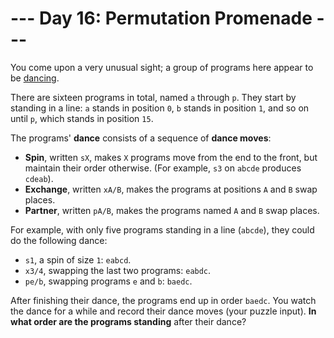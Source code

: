 # --- Day 16: Permutation Promenade ---
You come upon a very unusual sight; a group of programs here appear to be
[dancing](https://www.youtube.com/watch?v=lyZQPjUT5B4&t=53).

There are sixteen programs in total, named ```a``` through ```p```. They start by standing in a line: ```a``` stands in
position ```0```, ```b``` stands in position ```1```, and so on until ```p```, which stands in position ```15```.

The programs' __dance__ consists of a sequence of __dance moves__:

- __Spin__, written ```sX```, makes ```X``` programs move from the end to the front, but maintain their order otherwise.
(For example, ```s3``` on ```abcde``` produces ```cdeab```).
- __Exchange__, written ```xA/B```, makes the programs at positions ```A``` and ```B``` swap places.
- __Partner__, written ```pA/B```, makes the programs named ```A``` and ```B``` swap places.

For example, with only five programs standing in a line (```abcde```), they could do the following dance:

- ```s1```, a spin of size ```1```: ```eabcd```.
- ```x3/4```, swapping the last two programs: ```eabdc```.
- ```pe/b```, swapping programs ```e``` and ```b```: ```baedc```.

After finishing their dance, the programs end up in order ```baedc```.
You watch the dance for a while and record their dance moves (your puzzle input). __In what order are the programs
standing__ after their dance?
